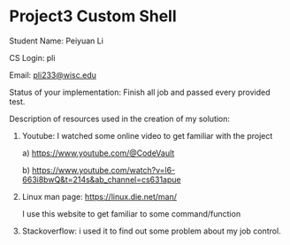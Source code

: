 # Project3 Custom Shell

Student Name: Peiyuan Li

CS Login: pli

Email: pli233@wisc.edu

Status of your implementation:  Finish all job and passed every provided test.

Description of resources used in the creation of my solution:

1. Youtube: I watched some online video to get familiar with the project

   a) https://www.youtube.com/@CodeVault

   b) https://www.youtube.com/watch?v=l6-663i8bwQ&t=214s&ab_channel=cs631apue

2. Linux man page: https://linux.die.net/man/

   I use this website to get familiar to some command/function

3. Stackoverflow: i used it to find out some problem about my job control.